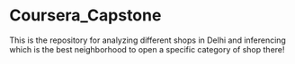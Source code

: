 # Coursera_Capstone
This is the repository for analyzing different shops in Delhi and inferencing which is the best neighborhood to open a specific category of shop there!
